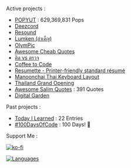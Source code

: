 Active projects :

- [POPYUT](https://github.com/narze/popyut) : 629,369,831 Pops
- [Deezcord](https://github.com/narze/deezcord) 
- [Resound](https://github.com/narze/resound) 
- [Lumken (ลำเค็ญ)](https://github.com/narze/lumken) 
- [OlymPic](https://olym-pic.vercel.app) 
- [Awesome Cheab Quotes](https://github.com/narze/awesome-cheab-quotes) 
- [ติด vs ตรวจ](https://tid-vs-truad.vercel.app) 
- [Coffee to Code](https://github.com/narze/coffee-to-code) 
- [Resumette - Printer-friendly standard résumé](https://github.com/narze/resume) 
- [Manoonchai Thai Keyboard Layout](https://github.com/manoonchai/manoonchai) 
- [Thailand Grand Opening](https://thailand-grand-opening.web.app) 
- [Awesome Salim Quotes](https://watasalim.vercel.app) : 391 Quotes
- [Digital Garden](https://monosor.com) 

Past projects :

- [Today I Learned](https://github.com/narze/til) : 22 Entries
- [#100DaysOfCode](https://github.com/narze/100daysofcode) : 100 Days! 🎉


Support Me :

[![ko-fi](https://ko-fi.com/img/githubbutton_sm.svg)](https://ko-fi.com/narze)

[![Languages](https://github-readme-stats.vercel.app/api/top-langs/?username=narze&layout=compact&langs_count=10&hide_border=true&custom_title=Languages&bg_color=00000000)](https://github.com/narze)
